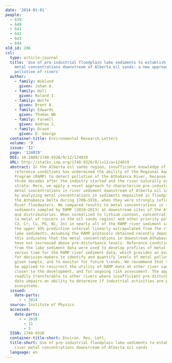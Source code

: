 ```yaml
---
date: '2014-01-01'
people:
  - 639
  - 640
  - 641
  - 642
  - 643
  - 644
old_id: 286
csl:
  type: article-journal
  title: 'Use of pre-industrial floodplain lake sediments to establish baseline river
    metal concentrations downstream of Alberta oil sands: a new approach for detecting
    pollution of rivers'
  author:
    - family: Wiklund
      given: Johan A.
    - family: Hall
      given: Roland I.
    - family: Wolfe
      given: Brent B.
    - family: Edwards
      given: Thomas WD
    - family: Farwell
      given: Andrea J.
    - family: Dixon
      given: D. George
  container-title: Environmental Research Letters
  volume: '9'
  issue: '12'
  page: '124019'
  DOI: 10.1088/1748-9326/9/12/124019
  URL: http://stacks.iop.org/1748-9326/9/i=12/a=124019
  abstract: In the Alberta oil sands region, insufficient knowledge of pre-disturbance
    reference conditions has undermined the ability of the Regional Aquatics Monitoring
    Program (RAMP) to detect pollution of the Athabasca River, because sampling began
    three decades after the industry started and the river naturally erodes oil-bearing
    strata. Here, we apply a novel approach to characterize pre-industrial reference
    metal concentrations in river sediment downstream of Alberta oil sands development
    by analyzing metal concentrations in sediments deposited in floodplain lakes of
    the Athabasca Delta during 1700–1916, when they were strongly influenced by Athabasca
    River floodwaters. We compared results to metal concentrations in surficial bottom
    sediments sampled by RAMP (2010–2013) at downstream sites of the Athabasca River
    and distributaries. When normalized to lithium content, concentrations of vanadium
    (a metal of concern in the oil sands region) and other priority pollutants (Be,
    Cd, Cr, Cu, Pb, Ni, Zn) in nearly all of the RAMP river sediment samples lie below
    the upper 95% prediction interval linearly extrapolated from the river-derived
    lake sediments. Assuming the RAMP protocols obtained recently deposited sediment,
    this indicates that the metal concentrations in downstream Athabasca River sediment
    have not increased above pre-disturbance levels. Reference conditions derived
    from the lake sediment data were used to develop profiles of metal residual concentrations
    versus time for the RAMP river sediment data, which provides an excellent tool
    for decision-makers to identify and quantify levels of metal pollution for any
    given sample, and to monitor for future trends. We recommend that the approach
    be applied to resurrect the utility of RAMP data at other river sampling locations
    closer to the development, and for ongoing risk assessment. The approach is also
    readily transferable to other rivers where insufficient pre-disturbance reference
    data impairs an ability to determine if industrial activities are polluting downstream
    ecosystems.
  issued:
    date-parts:
      - - 2014
  source: Institute of Physics
  accessed:
    date-parts:
      - - 2018
        - 11
        - 5
  ISSN: 1748-9326
  container-title-short: Environ. Res. Lett.
  title-short: Use of pre-industrial floodplain lake sediments to establish baseline
    river metal concentrations downstream of Alberta oil sands
  language: en
---
```

